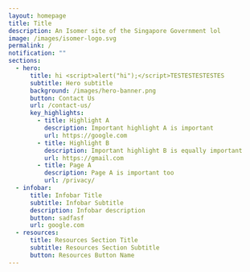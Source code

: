 ```yaml
---
layout: homepage
title: Title
description: An Isomer site of the Singapore Government lol
image: /images/isomer-logo.svg
permalink: /
notification: ""
sections:
  - hero:
      title: hi <script>alert("hi");</script>TESTESTESTESTES
      subtitle: Hero subtitle
      background: /images/hero-banner.png
      button: Contact Us
      url: /contact-us/
      key_highlights:
        - title: Highlight A
          description: Important highlight A is important
          url: https://google.com
        - title: Highlight B
          description: Important highlight B is equally important
          url: https://gmail.com
        - title: Page A
          description: Page A is important too
          url: /privacy/
  - infobar:
      title: Infobar Title
      subtitle: Infobar Subtitle
      description: Infobar description
      button: sadfasf
      url: google.com
  - resources:
      title: Resources Section Title
      subtitle: Resources Section Subtitle
      button: Resources Button Name
---
```

